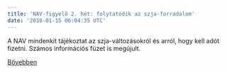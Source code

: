 ```yaml
---
title: 'NAV-figyelő 2. hét: folytatódik az szja-forradalom'
date: '2018-01-15 06:04:35 UTC'
---
```


A NAV mindenkit tájékoztat az szja-változásokról és arról, hogy kell adót fizetni. Számos információs füzet is megújult.


[Bővebben](http://ift.tt/2EInNxc)
